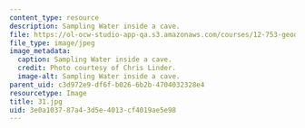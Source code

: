 ```yaml
---
content_type: resource
description: Sampling Water inside a cave.
file: https://ol-ocw-studio-app-qa.s3.amazonaws.com/courses/12-753-geodynamics-seminar-spring-2006/3e0a103787a43d5e4013cf4019ae5e98_31.jpg
file_type: image/jpeg
image_metadata:
  caption: Sampling Water inside a cave.
  credit: Photo courtesy of Chris Linder.
  image-alt: Sampling Water inside a cave.
parent_uid: c3d972e9-df6f-b026-6b2b-4704032328e4
resourcetype: Image
title: 31.jpg
uid: 3e0a1037-87a4-3d5e-4013-cf4019ae5e98
---
```

